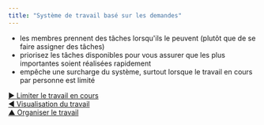 ```yaml
---
title: "Système de travail basé sur les demandes"
---
```



- les membres prennent des tâches lorsqu'ils le peuvent (plutôt que de se faire assigner des tâches)
- priorisez les tâches disponibles pour vous assurer que les plus importantes soient réalisées rapidement
- empêche une surcharge du système, surtout lorsque le travail en cours par personne est limité

[&#9654; Limiter le travail en cours](limit-work-in-progress.html)<br/>[&#9664; Visualisation du travail](visualize-work.html)<br/>[&#9650; Organiser le travail](organizing-work.html)

